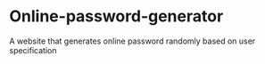 # Online-password-generator
A website that generates online password randomly based on user specification
